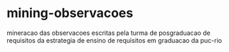 # mining-observacoes
mineracao das observacoes escritas pela turma de posgraduacao de requisitos da estrategia de ensino de requisitos em graduacao da puc-rio
